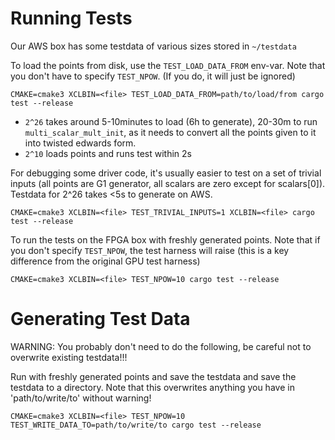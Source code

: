 # Running Tests

Our AWS box has some testdata of various sizes stored in `~/testdata`

To load the points from disk, use the `TEST_LOAD_DATA_FROM` env-var. Note that
you don't have to specify `TEST_NPOW`.  (If you do, it will just be ignored)

```
CMAKE=cmake3 XCLBIN=<file> TEST_LOAD_DATA_FROM=path/to/load/from cargo test --release
```

- `2^26` takes around 5-10minutes to load (6h to generate), 20-30m to run
  `multi_scalar_mult_init`, as it needs to convert all the points given to it
  into twisted edwards form.
- `2^10` loads points and runs test within 2s

For debugging some driver code, it's usually easier to test on a set of trivial
inputs (all points are G1 generator, all scalars are zero except for scalars[0]).
Testdata for 2^26 takes <5s to generate on AWS.

```
CMAKE=cmake3 XCLBIN=<file> TEST_TRIVIAL_INPUTS=1 XCLBIN=<file> cargo test --release
```

To run the tests on the FPGA box with freshly generated points. Note that if
you don't specify `TEST_NPOW`, the test harness will raise (this is a key
difference from the original GPU test harness)

```
CMAKE=cmake3 XCLBIN=<file> TEST_NPOW=10 cargo test --release
```

# Generating Test Data

WARNING: You probably don't need to do the following, be careful not to
overwrite existing testdata!!!

Run with freshly generated points and save the testdata and save the testdata
to a directory. Note that this overwrites anything you have in 'path/to/write/to'
without warning!

```
CMAKE=cmake3 XCLBIN=<file> TEST_NPOW=10 TEST_WRITE_DATA_TO=path/to/write/to cargo test --release
```
